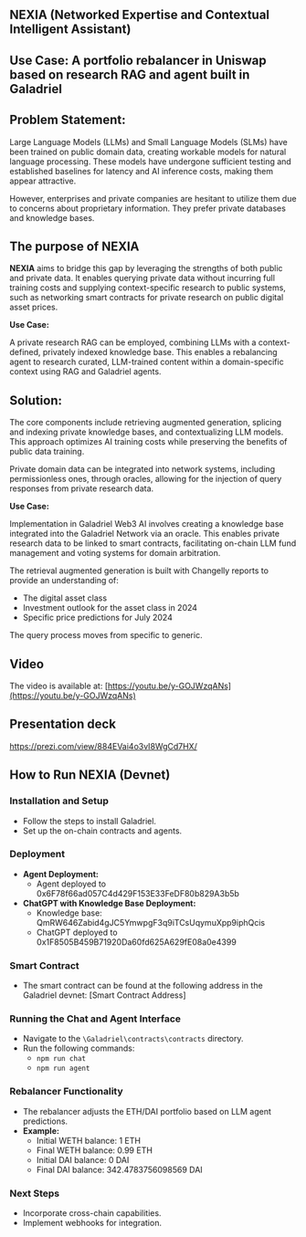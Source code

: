 ## NEXIA (Networked Expertise and Contextual Intelligent Assistant)

## **Use Case:** A portfolio rebalancer in Uniswap based on research RAG and agent built in Galadriel

## **Problem Statement:**

Large Language Models (LLMs) and Small Language Models (SLMs) have been trained on public domain data, creating workable models for natural language processing. These models have undergone sufficient testing and established baselines for latency and AI inference costs, making them appear attractive.

However, enterprises and private companies are hesitant to utilize them due to concerns about proprietary information. They prefer private databases and knowledge bases.

## The purpose of NEXIA
**NEXIA** aims to bridge this gap by leveraging the strengths of both public and private data. It enables querying private data without incurring full training costs and supplying context-specific research to public systems, such as networking smart contracts for private research on public digital asset prices.

**Use Case:**

A private research RAG can be employed, combining LLMs with a context-defined, privately indexed knowledge base. This enables a rebalancing agent to research curated, LLM-trained content within a domain-specific context using RAG and Galadriel agents.

## **Solution:**

The core components include retrieving augmented generation, splicing and indexing private knowledge bases, and contextualizing LLM models. This approach optimizes AI training costs while preserving the benefits of public data training.

Private domain data can be integrated into network systems, including permissionless ones, through oracles, allowing for the injection of query responses from private research data.

**Use Case:**

Implementation in Galadriel Web3 AI involves creating a knowledge base integrated into the Galadriel Network via an oracle. This enables private research data to be linked to smart contracts, facilitating on-chain LLM fund management and voting systems for domain arbitration.

The retrieval augmented generation is built with Changelly reports to provide an understanding of:

* The digital asset class
* Investment outlook for the asset class in 2024
* Specific price predictions for July 2024

The query process moves from specific to generic.

## Video

The video is available at: [https://youtu.be/y-GOJWzqANs](https://youtu.be/y-GOJWzqANs)


## Presentation deck
https://prezi.com/view/884EVai4o3vI8WgCd7HX/

## How to Run NEXIA (Devnet)

### Installation and Setup
* Follow the steps to install Galadriel.
* Set up the on-chain contracts and agents.

### Deployment
* **Agent Deployment:**
  * Agent deployed to 0x6F78f66ad057C4d429F153E33FeDF80b829A3b5b
* **ChatGPT with Knowledge Base Deployment:**
  * Knowledge base: QmRW646Zabid4gJC5YmwpgF3q9iTCsUqymuXpp9iphQcis
  * ChatGPT deployed to 0x1F8505B459B71920Da60fd625A629fE08a0e4399

### Smart Contract
* The smart contract can be found at the following address in the Galadriel devnet: [Smart Contract Address]

### Running the Chat and Agent Interface
* Navigate to the `\Galadriel\contracts\contracts` directory.
* Run the following commands:
  * `npm run chat`
  * `npm run agent`

### Rebalancer Functionality
* The rebalancer adjusts the ETH/DAI portfolio based on LLM agent predictions.
* **Example:**
  * Initial WETH balance: 1 ETH
  * Final WETH balance: 0.99 ETH
  * Initial DAI balance: 0 DAI
  * Final DAI balance: 342.4783756098569 DAI

### Next Steps
* Incorporate cross-chain capabilities.
* Implement webhooks for integration.


